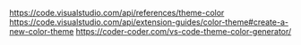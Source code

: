 https://code.visualstudio.com/api/references/theme-color
https://code.visualstudio.com/api/extension-guides/color-theme#create-a-new-color-theme
https://coder-coder.com/vs-code-theme-color-generator/